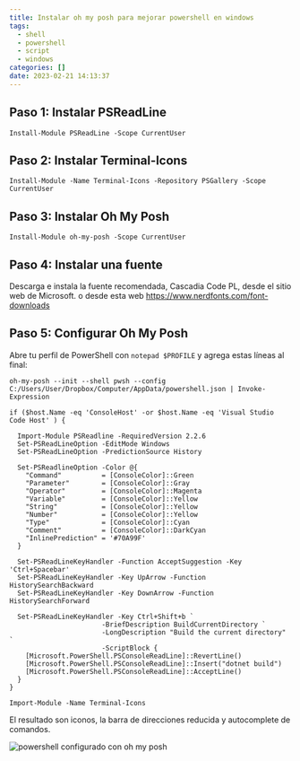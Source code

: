 ```yaml
---
title: Instalar oh my posh para mejorar powershell en windows
tags:
  - shell
  - powershell
  - script
  - windows
categories: []
date: 2023-02-21 14:13:37
---
```



## Paso 1: Instalar PSReadLine

`Install-Module PSReadLine -Scope CurrentUser`

## Paso 2: Instalar Terminal-Icons

`Install-Module -Name Terminal-Icons -Repository PSGallery -Scope CurrentUser`

## Paso 3: Instalar Oh My Posh

`Install-Module oh-my-posh -Scope CurrentUser`

## Paso 4: Instalar una fuente

Descarga e instala la fuente recomendada, Cascadia Code PL, desde el sitio web de Microsoft. o desde esta web https://www.nerdfonts.com/font-downloads

## Paso 5: Configurar Oh My Posh

Abre tu perfil de PowerShell con `notepad $PROFILE` y agrega estas líneas al final:

```
oh-my-posh --init --shell pwsh --config C:/Users/User/Dropbox/Computer/AppData/powershell.json | Invoke-Expression

if ($host.Name -eq 'ConsoleHost' -or $host.Name -eq 'Visual Studio Code Host' ) {

  Import-Module PSReadline -RequiredVersion 2.2.6
  Set-PSReadLineOption -EditMode Windows
  Set-PSReadLineOption -PredictionSource History

  Set-PSReadlineOption -Color @{
    "Command"          = [ConsoleColor]::Green
    "Parameter"        = [ConsoleColor]::Gray
    "Operator"         = [ConsoleColor]::Magenta
    "Variable"         = [ConsoleColor]::Yellow
    "String"           = [ConsoleColor]::Yellow
    "Number"           = [ConsoleColor]::Yellow
    "Type"             = [ConsoleColor]::Cyan
    "Comment"          = [ConsoleColor]::DarkCyan
    "InlinePrediction" = '#70A99F'
  }

  Set-PSReadLineKeyHandler -Function AcceptSuggestion -Key 'Ctrl+Spacebar'
  Set-PSReadLineKeyHandler -Key UpArrow -Function HistorySearchBackward
  Set-PSReadLineKeyHandler -Key DownArrow -Function HistorySearchForward 

  Set-PSReadLineKeyHandler -Key Ctrl+Shift+b `
                       -BriefDescription BuildCurrentDirectory `
                       -LongDescription "Build the current directory" `
                       -ScriptBlock {
    [Microsoft.PowerShell.PSConsoleReadLine]::RevertLine()
    [Microsoft.PowerShell.PSConsoleReadLine]::Insert("dotnet build")
    [Microsoft.PowerShell.PSConsoleReadLine]::AcceptLine()
  }
}

Import-Module -Name Terminal-Icons
``` 

El resultado son iconos, la barra de direcciones reducida y autocomplete de comandos.

![powershell configurado con oh my posh](http://blog.ramons.digital/images/1676989040232.png)
